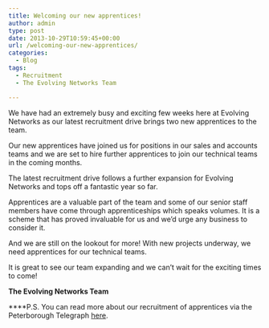 ```yaml
---
title: Welcoming our new apprentices!
author: admin
type: post
date: 2013-10-29T10:59:45+00:00
url: /welcoming-our-new-apprentices/
categories:
  - Blog
tags:
  - Recruitment
  - The Evolving Networks Team

---
```

We have had an extremely busy and exciting few weeks here at Evolving Networks as our latest recruitment drive brings two new apprentices to the team.

Our new apprentices have joined us for positions in our sales and accounts teams and we are set to hire further apprentices to join our technical teams in the coming months.

The latest recruitment drive follows a further expansion for Evolving Networks and tops off a fantastic year so far.

Apprentices are a valuable part of the team and some of our senior staff members have come through apprenticeships which speaks volumes. It is a scheme that has proved invaluable for us and we&#8217;d urge any business to consider it.

And we are still on the lookout for more! With new projects underway, we need apprentices for our technical teams.

It is great to see our team expanding and we can&#8217;t wait for the exciting times to come!

**The Evolving Networks Team**

****P.S. You can read more about our recruitment of apprentices via the Peterborough Telegraph <a href="http://www.peterboroughtoday.co.uk/news/business/internet-service-firm-poised-to-take-on-more-apprentices-1-5623075" target="_blank">here</a>.